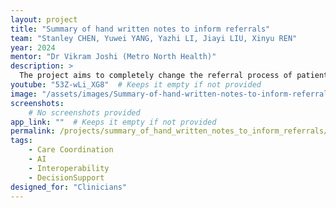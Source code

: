 ```yaml
---
layout: project
title: "Summary of hand written notes to inform referrals"
team: "Stanley CHEN, Yuwei YANG, Yazhi LI, Jiayi LIU, Xinyu REN"
year: 2024
mentor: "Dr Vikram Joshi (Metro North Health)"
description: >
  The project aims to completely change the referral process of patients to the inpatient rehabilitation department through the digitization of handwritten medical records by doctors. By utilizing optical character recognition (OCR) technology and natural language processing (NLP), we will convert handwritten note images into structured, easy to understand PDF documents, using artificial intelligence to provide doctors with faster and more accurate decisions, and ensure timely care for patients.
youtube: "53Z-wLi_XG8"  # Keeps it empty if not provided
image: "/assets/images/Summary-of-hand-written-notes-to-inform-referrals.jpg"  # Keeps it empty if not provided
screenshots:
    # No screenshots provided
app_link: ""  # Keeps it empty if not provided
permalink: /projects/summary_of_hand_written_notes_to_inform_referrals/
tags:
    - Care Coordination
    - AI
    - Interoperability
    - DecisionSupport
designed_for: "Clinicians"
---
```

